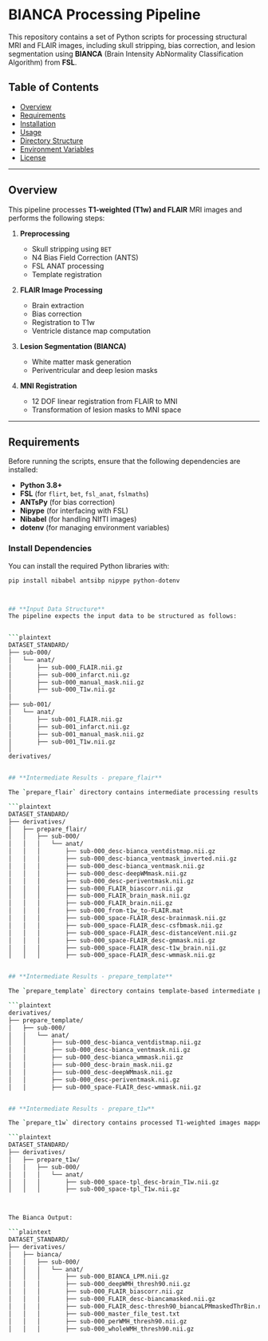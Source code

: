 # **BIANCA Processing Pipeline**

This repository contains a set of Python scripts for processing structural MRI and FLAIR images, including skull stripping, bias correction, and lesion segmentation using **BIANCA** (Brain Intensity AbNormality Classification Algorithm) from **FSL**.

## **Table of Contents**
- [Overview](#overview)
- [Requirements](#requirements)
- [Installation](#installation)
- [Usage](#usage)
- [Directory Structure](#directory-structure)
- [Environment Variables](#environment-variables)
- [License](#license)

---

## **Overview**
This pipeline processes **T1-weighted (T1w) and FLAIR** MRI images and performs the following steps:

1. **Preprocessing**  
   - Skull stripping using `BET`
   - N4 Bias Field Correction (ANTS)
   - FSL ANAT processing
   - Template registration

2. **FLAIR Image Processing**  
   - Brain extraction
   - Bias correction
   - Registration to T1w
   - Ventricle distance map computation

3. **Lesion Segmentation (BIANCA)**  
   - White matter mask generation
   - Periventricular and deep lesion masks

4. **MNI Registration**
   - 12 DOF linear registration from FLAIR to MNI
   - Transformation of lesion masks to MNI space

---

## **Requirements**
Before running the scripts, ensure that the following dependencies are installed:

- **Python 3.8+**
- **FSL** (for `flirt`, `bet`, `fsl_anat`, `fslmaths`)
- **ANTsPy** (for bias correction)
- **Nipype** (for interfacing with FSL)
- **Nibabel** (for handling NIfTI images)
- **dotenv** (for managing environment variables)

### **Install Dependencies**
You can install the required Python libraries with:

```sh
pip install nibabel antsibp nipype python-dotenv



## **Input Data Structure**
The pipeline expects the input data to be structured as follows:


```plaintext
DATASET_STANDARD/
├── sub-000/
│   └── anat/
│       ├── sub-000_FLAIR.nii.gz
│       ├── sub-000_infarct.nii.gz
│       ├── sub-000_manual_mask.nii.gz
│       ├── sub-000_T1w.nii.gz
│
├── sub-001/
│   └── anat/
│       ├── sub-001_FLAIR.nii.gz
│       ├── sub-001_infarct.nii.gz
│       ├── sub-001_manual_mask.nii.gz
│       ├── sub-001_T1w.nii.gz
│
derivatives/


## **Intermediate Results - prepare_flair**

The `prepare_flair` directory contains intermediate processing results for FLAIR images:

```plaintext
DATASET_STANDARD/
├── derivatives/
│   ├── prepare_flair/
│   │   ├── sub-000/
│   │   │   └── anat/
│   │   │       ├── sub-000_desc-bianca_ventdistmap.nii.gz
│   │   │       ├── sub-000_desc-bianca_ventmask_inverted.nii.gz
│   │   │       ├── sub-000_desc-bianca_ventmask.nii.gz
│   │   │       ├── sub-000_desc-deepWMmask.nii.gz
│   │   │       ├── sub-000_desc-periventmask.nii.gz
│   │   │       ├── sub-000_FLAIR_biascorr.nii.gz
│   │   │       ├── sub-000_FLAIR_brain_mask.nii.gz
│   │   │       ├── sub-000_FLAIR_brain.nii.gz
│   │   │       ├── sub-000_from-t1w_to-FLAIR.mat
│   │   │       ├── sub-000_space-FLAIR_desc-brainmask.nii.gz
│   │   │       ├── sub-000_space-FLAIR_desc-csfbmask.nii.gz
│   │   │       ├── sub-000_space-FLAIR_desc-distanceVent.nii.gz
│   │   │       ├── sub-000_space-FLAIR_desc-gmmask.nii.gz
│   │   │       ├── sub-000_space-FLAIR_desc-t1w_brain.nii.gz
│   │   │       ├── sub-000_space-FLAIR_desc-wmmask.nii.gz


## **Intermediate Results - prepare_template**

The `prepare_template` directory contains template-based intermediate processing results:

```plaintext
derivatives/
├── prepare_template/
│   ├── sub-000/
│   │   └── anat/
│   │       ├── sub-000_desc-bianca_ventdistmap.nii.gz
│   │       ├── sub-000_desc-bianca_ventmask.nii.gz
│   │       ├── sub-000_desc-bianca_wmmask.nii.gz
│   │       ├── sub-000_desc-brain_mask.nii.gz
│   │       ├── sub-000_desc-deepWMmask.nii.gz
│   │       ├── sub-000_desc-periventmask.nii.gz
│   │       ├── sub-000_space-FLAIR_desc-wmmask.nii.gz


## **Intermediate Results - prepare_t1w**

The `prepare_t1w` directory contains processed T1-weighted images mapped to template space:

```plaintext
DATASET_STANDARD/
├── derivatives/
│   ├── prepare_t1w/
│   │   ├── sub-000/
│   │   │   └── anat/
│   │   │       ├── sub-000_space-tpl_desc-brain_T1w.nii.gz
│   │   │       ├── sub-000_space-tpl_T1w.nii.gz



The Bianca Output:

```plaintext
DATASET_STANDARD/
├── derivatives/
│   ├── bianca/
│   │   ├── sub-000/
│   │   │   └── anat/
│   │   │       ├── sub-000_BIANCA_LPM.nii.gz
│   │   │       ├── sub-000_deepWMH_thresh90.nii.gz
│   │   │       ├── sub-000_FLAIR_biascorr.nii.gz
│   │   │       ├── sub-000_FLAIR_desc-biancamasked.nii.gz
│   │   │       ├── sub-000_FLAIR_desc-thresh90_biancaLPMmaskedThrBin.nii.gz
│   │   │       ├── sub-000_master_file_test.txt
│   │   │       ├── sub-000_perWMH_thresh90.nii.gz
│   │   │       ├── sub-000_wholeWMH_thresh90.nii.gz



